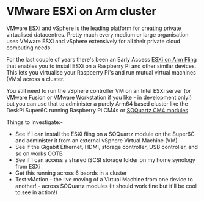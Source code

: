 # VMware ESXi on Arm cluster

VMware ESXi and vSphere is the leading platform for creating private
virtualised datacentres. Pretty much every medium or large organisation
uses VMware ESXi and vSphere extensively for all their private cloud
computing needs.

For the last couple of years there's been an Early Access
[ESXi on Arm Fling](https://flings.vmware.com/esxi-arm-edition)
that enables you to install ESXi on a Raspberry Pi and other similar
devices. This lets you virtualise your Raspberry Pi's and run mutual
virtual machines (VMs) across a cluster.

You still need to run the vSphere controller VM on an Intel ESXi server
(or VMware Fusion or VMware Workstation if you like - in development only!)
but you can use that to administer a purely Arm64 based cluster like
the DeskPi Super6C running Raspberry Pi CM4s or 
[SOQuartz CM4 modules](../soquartz/README.md)

Things to investigate:-

- See if I can install the ESXi fling on a SOQuartz module on the Super6C
and administer it from an external vSphere Virtual Machine (VM)
- See if the Gigabit Ethernet, HDMI, storage controller, 
USB controller, and so on works OOTB
- See if I can access a shared iSCSI storage folder on my home synology from ESXi
- Get this running across 6 baords in a cluster
- Test vMotion - the live moving of a Virtual Machine from one device to 
another! - across SOQuartz modules (It should work fine but it'll 
be cool to see in action!)

